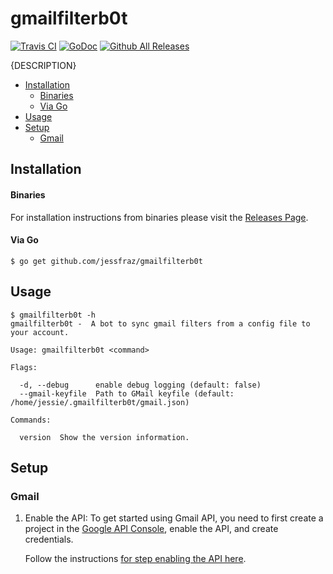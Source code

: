 # gmailfilterb0t

[![Travis CI](https://img.shields.io/travis/jessfraz/gmailfilterb0t.svg?style=for-the-badge)](https://travis-ci.org/jessfraz/gmailfilterb0t)
[![GoDoc](https://img.shields.io/badge/godoc-reference-5272B4.svg?style=for-the-badge)](https://godoc.org/github.com/jessfraz/gmailfilterb0t)
[![Github All Releases](https://img.shields.io/github/downloads/jessfraz/gmailfilterb0t/total.svg?style=for-the-badge)](https://github.com/jessfraz/gmailfilterb0t/releases)

{DESCRIPTION}

* [Installation](README.md#installation)
   * [Binaries](README.md#binaries)
   * [Via Go](README.md#via-go)
* [Usage](README.md#usage)
* [Setup](README.md#setup)
   * [Gmail](README.md#gmail)

## Installation

#### Binaries

For installation instructions from binaries please visit the [Releases Page](https://github.com/jessfraz/gmailfilterb0t/releases).

#### Via Go

```console
$ go get github.com/jessfraz/gmailfilterb0t
```

## Usage

```console
$ gmailfilterb0t -h
gmailfilterb0t -  A bot to sync gmail filters from a config file to your account.

Usage: gmailfilterb0t <command>

Flags:

  -d, --debug      enable debug logging (default: false)
  --gmail-keyfile  Path to GMail keyfile (default: /home/jessie/.gmailfilterb0t/gmail.json)

Commands:

  version  Show the version information.
```

## Setup

### Gmail

1. Enable the API: To get started using Gmail API, you need to 
    first create a project in the 
    [Google API Console](https://console.developers.google.com),
    enable the API, and create credentials.

    Follow the instructions 
    [for step enabling the API here](https://developers.google.com/gmail/api/quickstart/go).
